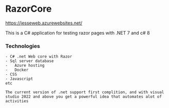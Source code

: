 # RazorCore

https://jesseweb.azurewebsites.net/

This is a C# application for testing razor pages with .NET 7 and c# 8

### Technologies

	- C# .net Web core with Razor
	- Sql server database
	-	Azure hosting
	-	Docker
	- CSS
	- Javascript
	etc

	The current version of .net support first complition, and with visual studio 2022 and above you get a powerful idea that automates alot of activities